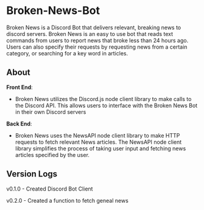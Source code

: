 # Broken-News-Bot

Broken News is a Discord Bot that delivers relevant, breaking news to discord servers. Broken News is an easy to use bot that reads text commands from users to report news that broke less than 24 hours ago. Users can also specify their requests by requesting news from a certain category, or searching for a key word in articles.

## About

**Front End**:

- Broken News utilizes the Discord.js node client library to make calls to the Discord API. This allows users to interface with the Broken News Bot in their own Discord servers

**Back End**:

- Broken News uses the NewsAPI node client library to make HTTP requests to fetch relevant News articles. The NewsAPI node client library simplifies the process of taking user input and fetching news articles specified by the user.

## Version Logs

v0.1.0 - Created Discord Bot Client

v0.2.0 - Created a function to fetch geneal news

